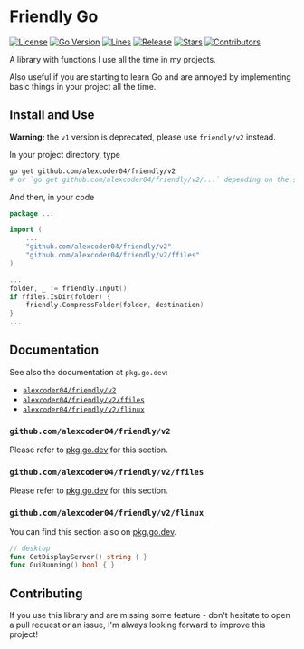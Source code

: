 
# Friendly Go

[![License](https://img.shields.io/github/license/alexcoder04/friendly)](https://github.com/alexcoder04/friendly/blob/main/LICENSE)
[![Go Version](https://img.shields.io/github/go-mod/go-version/alexcoder04/friendly)](https://github.com/alexcoder04/friendly/blob/main/go.mod)
[![Lines](https://img.shields.io/tokei/lines/github/alexcoder04/friendly?label=lines)](https://github.com/alexcoder04/friendly/pulse)
[![Release](https://img.shields.io/github/v/release/alexcoder04/friendly?display_name=tag&sort=semver)](https://github.com/alexcoder04/friendly/releases/latest)
[![Stars](https://img.shields.io/github/stars/alexcoder04/friendly)](https://github.com/alexcoder04/friendly/stargazers)
[![Contributors](https://img.shields.io/github/contributors-anon/alexcoder04/friendly)](https://github.com/alexcoder04/friendly/graphs/contributors)

A library with functions I use all the time in my projects.

Also useful if you are starting to learn Go and are annoyed by implementing basic things in your project all the time.

## Install and Use

**Warning:** the `v1` version is deprecated, please use `friendly/v2` instead.

In your project directory, type

```sh
go get github.com/alexcoder04/friendly/v2
# or `go get github.com/alexcoder04/friendly/v2/...` depending on the sub-package you need
```

And then, in your code

```go
package ...

import (
    ...
    "github.com/alexcoder04/friendly/v2"
    "github.com/alexcoder04/friendly/v2/ffiles"
)

...
folder, _ := friendly.Input()
if ffiles.IsDir(folder) {
    friendly.CompressFolder(folder, destination)
}
...
```

## Documentation

See also the documentation at `pkg.go.dev`:

 - [`alexcoder04/friendly/v2`](https://pkg.go.dev/github.com/alexcoder04/friendly/v2)
 - [`alexcoder04/friendly/v2/ffiles`](https://pkg.go.dev/github.com/alexcoder04/friendly/v2/ffiles)
 - [`alexcoder04/friendly/v2/flinux`](https://pkg.go.dev/github.com/alexcoder04/friendly/v2/flinux)

### `github.com/alexcoder04/friendly/v2`

Please refer to [pkg.go.dev](https://pkg.go.dev/github.com/alexcoder04/friendly/v2) for this section.

### `github.com/alexcoder04/friendly/v2/ffiles`

Please refer to [pkg.go.dev](https://pkg.go.dev/github.com/alexcoder04/friendly/v2/ffiles) for this section.

### `github.com/alexcoder04/friendly/v2/flinux`

You can find this section also on [pkg.go.dev](https://pkg.go.dev/github.com/alexcoder04/friendly/v2/flinux).

```go
// desktop
func GetDisplayServer() string { }
func GuiRunning() bool { }
```

## Contributing

If you use this library and are missing some feature - don't hesitate to open a
pull request or an issue, I'm always looking forward to improve this project!

